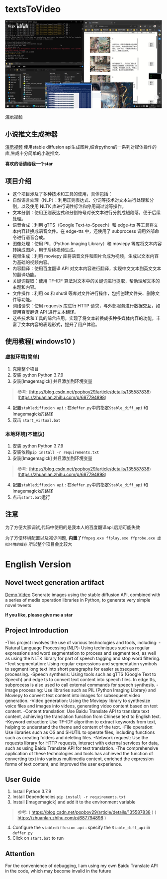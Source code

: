 # textsToVideo

![展示](./展示.png)


[演示视频](https://www.bilibili.com/video/BV1Au4y1W7qz/)


## 小说推文生成神器


[演示视频](https://www.bilibili.com/video/BV1Au4y1W7qz/)
使用stable diffusion api生成图片,结合python的一系列对媒体操作的库,生成十分简单的小说推文.

**喜欢的话请给我一个star**



## 项目介绍

- 这个项目涉及了多种技术和工具的使用，具体包括：
- 自然语言处理（NLP）：利用正则表达式、分词等技术对文本进行处理和分割，以及使用 NLTK 库进行词性标注和停用词过滤等操作。
- 文本分割：使用正则表达式和分割符号对长文本进行分割成短段落，便于后续处理。
- 语音合成：利用 gTTS（Google Text-to-Speech）和 edge-tts 等工具将文本内容转换成语音文件。在 edge-tts 中，还使用了 subprocess 调用外部命令进行语音合成。
- 图像处理：使用 PIL（Python Imaging Library）和 moviepy 等库将文本内容转换成图片，用于后续视频生成。
- 视频生成：利用 moviepy 库将语音文件和图片合成为视频，生成以文本内容为基础的视频内容。
- 内容翻译：使用百度翻译 API 对文本内容进行翻译，实现中文文本到英文文本的翻译功能。
- 关键词提取：使用 TF-IDF 算法对文本中的关键词进行提取，帮助理解文本的主题和内容。
- 文件操作：利用 os 和 shutil 等库对文件进行操作，包括创建文件夹、删除文件等功能。
- 网络请求：使用 requests 库进行 HTTP 请求，与外部服务进行数据交互，如使用百度翻译 API 进行文本翻译。
- 这些技术和工具的综合应用，实现了将文本转换成多种多媒体内容的功能，丰富了文本内容的表现形式，提升了用户体验。





## 使用教程( windows10 )

### 虚拟环境(简单)
1. 克隆整个项目
2. 安装 python Python 3.7.9
3. 安装[Imagemagick] 并且添加到环境变量
> 参考:
> (https://blog.csdn.net/popboy29/article/details/135587838) (https://zhuanlan.zhihu.com/p/687794898)
4. 配置`stablediffusion api` : 在`deffer.py`中的指定`Stable_diff_api` 和 Imagemagick的路径
5. 双击 `start_virtual.bat`



### 本地环境(不建议)
1. 安装 python Python 3.7.9
2. 安装依赖`pip install -r requirements.txt` 
3. 安装[Imagemagick] 并且添加到环境变量
> 参考:
> (https://blog.csdn.net/popboy29/article/details/135587838) (https://zhuanlan.zhihu.com/p/687794898)
4. 配置`stablediffusion api` : 在`deffer.py`中的指定`Stable_diff_api` 和 Imagemagick的路径
5. 点击`start.bat`运行






## 注意

为了方便大家调试,代码中使用的是我本人的百度翻译api,后期可能失效

为了方便环境配置以及减少问题, **内置**了`ffmpeg.exe ffplay.exe ffprobe.exe 虚拟环境的缓存` 所以整个项目会比较大




# English Version

## Novel tweet generation artifact

[Demo Video](https://www.bilibili.com/video/BV1Au4y1W7qz/)
Generate images using the stable diffusion API, combined with a series of media operation libraries in Python, to generate very simple novel tweets

**If you like, please give me a star**




## Project Introduction

-This project involves the use of various technologies and tools, including:
-Natural Language Processing (NLP): Using techniques such as regular expressions and word segmentation to process and segment text, as well as using the NLTK library for part of speech tagging and stop word filtering.
-Text segmentation: Using regular expressions and segmentation symbols to segment long text into short paragraphs for easier subsequent processing.
-Speech synthesis: Using tools such as gTTS (Google Text to Speech) and edge ts to convert text content into speech files. In edge tts, subprocess is also used to call external commands for speech synthesis.
-Image processing: Use libraries such as PIL (Python Imaging Library) and Moviepy to convert text content into images for subsequent video generation.
-Video generation: Using the Moviepy library to synthesize voice files and images into videos, generating video content based on text content.
-Content translation: Use Baidu Translate API to translate text content, achieving the translation function from Chinese text to English text.
-Keyword extraction: Use TF-IDF algorithm to extract keywords from text, helping to understand the theme and content of the text.
-File operation: Use libraries such as OS and SHUTIL to operate files, including functions such as creating folders and deleting files.
-Network request: Use the requests library for HTTP requests, interact with external services for data, such as using Baidu Translate API for text translation.
-The comprehensive application of these technologies and tools has achieved the function of converting text into various multimedia content, enriched the expression forms of text content, and improved the user experience.




## User Guide

1. Install Python 3.7.9
2. Install Dependencies `pip install -r requirements.txt`
3. Install [Imagemagick] and add it to the environment variable
> 参考:
> ( https://blog.csdn.net/popboy29/article/details/135587838 ) ( https://zhuanlan.zhihu.com/p/687794898 )
4. Configure the `stablediffusion api` : specify the `Stable_diff_api` in `deffer.py`
5. Click on `start.bat` to run




## Attention

For the convenience of debugging, I am using my own Baidu Translate API in the code, which may become invalid in the future

